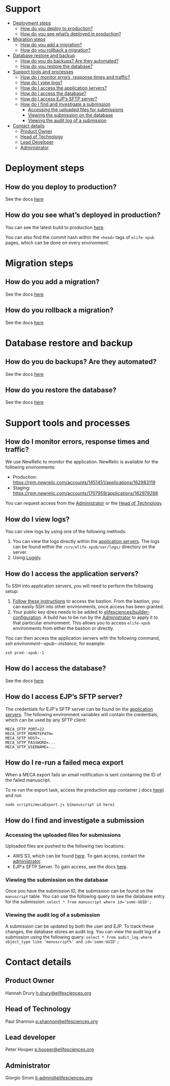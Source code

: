 # Support

- [Deployment steps](#deployment-steps)
  - [How do you deploy to production?](#how-do-you-deploy-to-production)
  - [How do you see what’s deployed in production?](#how-do-you-see-whats-deployed-in-production)
- [Migration steps](#migration-steps)
  - [How do you add a migration?](#how-do-you-add-a-migration)
  - [How do you rollback a migration?](#how-do-you-rollback-a-migration)
- [Database restore and backup](#database-restore-and-backup)
  - [How do you do backups? Are they automated?](#how-do-you-do-backups-are-they-automated)
  - [How do you restore the database?](#how-do-you-restore-the-database)
- [Support tools and processes](#support-tools-and-processes)
  - [How do I monitor errors, response times and traffic?](#how-do-i-monitor-errors-response-times-and-traffic)
  - [How do I view logs?](#how-do-i-view-logs)
  - [How do I access the application servers?](#how-do-i-access-the-application-servers)
  - [How do I access the database?](#how-do-i-access-the-database)
  - [How do I access EJP’s SFTP server?](#how-do-i-access-ejps-sftp-server)
  - [How do I find and investigate a submission](#how-do-i-find-and-investigate-a-submission)
    - [Accessing the uploaded files for submissions](#accessing-the-uploaded-files-for-submissions)
    - [Viewing the submission on the database](#viewing-the-submission-on-the-database)
    - [Viewing the audit log of a submission](#viewing-the-audit-log-of-a-submission)
- [Contact details](#contact-details)
  - [Product Owner](#product-owner)
  - [Head of Technology](#head-of-technology)
  - [Lead Developer](#lead-developer)
  - [Administrator](#administrator)

# Deployment steps

## How do you deploy to production?

See the docs [here](https://github.com/elifesciences/elife-xpub/blob/develop/docs/deploying/environments.md#jenkins)

## How do you see what’s deployed in production?

You can see the latest build to production [here](https://alfred.elifesciences.org/job/prod-elife-xpub/lastSuccessfulBuild/).

You can also find the commit hash within the `<head>` tags of `elife-xpub` pages, which can be done on every environment.

# Migration steps

## How do you add a migration?

See the docs [here](https://github.com/elifesciences/elife-xpub/blob/develop/docs/developing/migrations.md)

## How do you rollback a migration?

See the docs [here](https://github.com/elifesciences/elife-xpub/blob/develop/docs/deploying/database.md#migrations)

# Database restore and backup

## How do you do backups? Are they automated?

See the docs [here](https://github.com/elifesciences/elife-xpub/blob/develop/docs/deploying/database.md#backup-and-restore)

## How do you restore the database?

See the docs [here](https://github.com/elifesciences/elife-xpub/blob/develop/docs/deploying/database.md#restoring-from-an-rds-snapshot)

# Support tools and processes

## How do I monitor errors, response times and traffic?

We use NewRelic to monitor the application. NewRelic is available for the following environments:

- Production: https://rpm.newrelic.com/accounts/1451451/applications/162983119
- Staging: https://rpm.newrelic.com/accounts/1707959/applications/162979288

You can request access from the [Administrator](#administrator) or the [Head of Technology](#head-of-technology).

## How do I view logs?

You can view logs by using one of the following methods:

1. You can view the logs directly within the [application servers](#how-do-i-access-the-application-servers). The logs can be found within the `/srv/elife-xpub/var/logs/` directory on the server.
2. Using [Loggly](https://elifesciences.loggly.com/).

## How do I access the application servers?

To SSH into application servers, you will need to perform the following setup:

1. [Follow these instructions](https://github.com/elifesciences/bastion-formula) to access the bastion. From the bastion, you can easily SSH into other environments, once access has been granted.
2. Your public key does needs to be added to [elifesciences/builder-configuration](https://github.com/elifesciences/builder-configuration/blob/master/pillar/elife-public.sls#L67-L75). A build has to be run by the [Administrator](#administrator) to apply it to that particular environment. This allows you to access `elife-xpub` environments from either the bastion or directly.

You can then access the application servers with the following command, _ssh environment--xpub--instance_, for example:

```
ssh prod--xpub--1
```

## How do I access the database?

See the docs [here](https://github.com/elifesciences/elife-xpub/blob/develop/docs/deploying/database.md#access)

## How do I access EJP’s SFTP server?

The credentials for EJP's SFTP server can be found on the [application servers](#how-do-i-access-the-application-servers). The following environment variables will contain the credentials, which can be used by any SFTP client:

```
MECA_SFTP_PORT=22
MECA_SFTP_REMOTEPATH=
MECA_SFTP_HOST=...
MECA_SFTP_PASSWORD=...
MECA_SFTP_USERNAME=...
```

## How do I re-run a failed meca export

When a MECA export fails an email notification is sent containing the ID of the failed manuscript.

To re-run the export task, access the production app container ( docs [here](https://github.com/elifesciences/elife-xpub/blob/develop/docs/deploying/database.md#access)) and run

`node scripts/mecaExport.js ${manuscript id here}`

## How do I find and investigate a submission

### Accessing the uploaded files for submissions

Uploaded files are pushed to the following two locations:

- AWS S3, which can be found [here](https://512686554592.signin.aws.amazon.com/console). To gain access, contact the [administrator](#administrator).
- EJP's SFTP Server. To gain access, see the docs [here](#how-do-i-access-ejps-sftp-server).

### Viewing the submission on the database

Once you have the submission ID, the submission can be found on the `manuscript` table. You can use the following query to see the database entry for the submission:
`select * from manuscript where id='some-UUID';`

### Viewing the audit log of a submission

A submission can be updated by both the user and EJP. To track these changes, the database stores an audit log. You can view the audit log of a submission using the following query:
`select * from audit_log where object_type like 'manuscript%' and id='some-UUID';`

# Contact details

## Product Owner

Hannah Drury
h.drury@elifesciences.org

## Head of Technology

Paul Shannon
p.shannon@elifesciences.org

## Lead developer

Peter Hooper
p.hooper@elifesciences.org

## Administrator

Giorgio Sironi
it-admin@elifesciences.org
